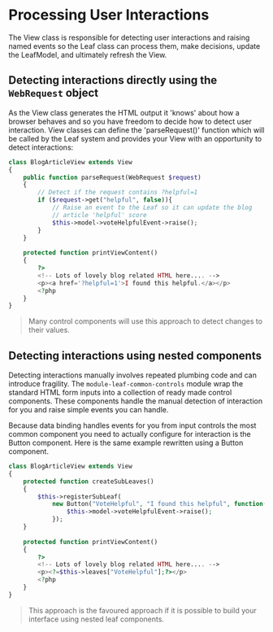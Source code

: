 Processing User Interactions
============================

The View class is responsible for detecting user interactions and
raising named events so the Leaf class can process them, make
decisions, update the LeafModel, and ultimately refresh the View.

## Detecting interactions directly using the `WebRequest` object

As the View class generates the HTML output it 'knows'
about how a browser behaves and so you have freedom to decide how
to detect user interaction. View classes can define the 'parseRequest()'
function which will be called by the Leaf system and provides your
View with an opportunity to detect interactions:

``` php
class BlogArticleView extends View
{
    public function parseRequest(WebRequest $request)
    {
        // Detect if the request contains ?helpful=1
        if ($request->get("helpful", false)){
            // Raise an event to the Leaf so it can update the blog
            // article 'helpful' score
            $this->model->voteHelpfulEvent->raise();
        }
    }
    
    protected function printViewContent()
    {
        ?>
        <!-- Lots of lovely blog related HTML here.... -->
        <p><a href='?helpful=1'>I found this helpful.</a></p>
        <?php
    }
}
```

> Many control components will use this approach to detect changes to
> their values.

## Detecting interactions using nested components

Detecting interactions manually involves repeated plumbing code
and can introduce fragility. The `module-leaf-common-controls` module
wrap the standard HTML form inputs into a collection of
ready made control components. These components handle the manual
detection of interaction for you and raise simple events you can
handle.

Because data binding handles events for you from input controls the
most common component you need to actually configure for interaction
is the Button component. Here is the same example rewritten using
a Button component.

``` php
class BlogArticleView extends View
{
    protected function createSubLeaves()
    {
        $this->registerSubLeaf(
            new Button("VoteHelpful", "I found this helpful", function(){
                $this->model->voteHelpfulEvent->raise();
            });
    }
    
    protected function printViewContent()
    {
        ?>
        <!-- Lots of lovely blog related HTML here.... -->
        <p><?=$this->leaves["VoteHelpful"];?></p>
        <?php
    }
}
```

> This approach is the favoured approach if it is possible to build
> your interface using nested leaf components.

